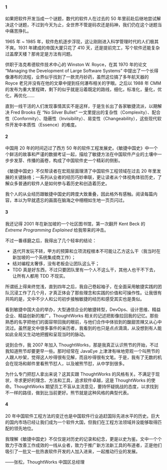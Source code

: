 #### 1

如果把软件开发当成一个谜题，数代的软件人在过去的 50
年里前赴后继地尝试解决这个谜题，不过到今天为止，全世界不管是码农还是码神，我们仍在这个谜题当中痛苦挣扎。

1965 年 ~ 1985 年，软件危机逐步浮现，这让刚刚进入科学管理时代的人们极其不爽。1931 年建成的帝国大厦只花了 410
天，还是提前完工，写个软件还能复杂过盖摩天楼？那肯定是方法有问题。

供职于洛克希德软件技术中心的 Winston W. Royce，在其 1970 年的论文 “Managing the Development of
Large Software Systems” 中提出了一个长得像瀑布的流程，业界似乎找到了一款灵丹妙药，虽然这位搞了多年航天器的 Royce
老兄并没有在他的文章中提到任何瀑布相关的字眼。之后以 1988 年 CMM
的发布为重大里程碑，剩下的似乎就是沿着既定的路线，细化，标准化，量化，优化，再优化……

直到一线干活的人们发现事情其实不是这样，于是生长出了各家敏捷流派，以期解决 Fred Brooks 在 “No Silver Bullet”
一文里提出的复杂性（Complexity）、配合性（Conformity）、隐蔽性（Invisibility）、易变性（Changeability），这些现代软件开发中本质性（Essence）的难度。

#### 2

中国用 20 年的时间迈过了西方 50
年的软件工程发展史。《敏捷中国史》中一个个鲜活的故事和严谨的数据考证一起，描绘了敏捷方法在中国软件产业的土壤中一步步发芽、传播的画卷，构成了中国软件史一个精彩的侧影。

《敏捷中国史》不仅帮读者在宏观层面理清了中国软件工程领域在过去 20
年里发展的关键脉络；一系列从业者的经历巧妙串联，更让读者从个体视角体验历史，了解众多普通的软件人是如何参与着历史和创造着历史。

我个人的从业经历跟敏捷中国史的跨度大致重叠，因此格外有感触。阅读每篇内容，本以为早就遗忘的画面在脑海之中栩栩如生地一页页闪过。

#### 3

我还记得 2001 年在新加坡的一个社区图书馆，第一次翻开 Kent Beck 的 _Extreme Programming Explained_
给我带来的冲击。

不过一番琢磨之后，我得出了几个轻率的结论：

  * 迭代开发玩不转，甲方的预算和立项流程根本不可能让乙方这么干（我当时在新加坡的一个系统集成商工作）； 
  * 结对编程太奢侈，没有老板会让团队这么干；
  * TDD 真是好东西，不过只要团队里有一个人不这么干，其他人也干不下去，让所有人都用 TDD 不现实。

所谓纸上得来终觉浅，直到四年之后，我自己卷起袖子，在全面采用敏捷实践的团队沉浸工作了几个月，才真正体会了那些理念和实践的价值和可操作性。让我很有共鸣的是，文中不少人和公司初步接触敏捷的经历和感受其实也是类似。

看到敏捷中国大会的举办，大型通信企业的敏捷转型，DevOps、设计思维、精益企业、精益创新的推广，ThoughtWorks
相关的记述把影像拉回我的记忆。那些熟悉的名字把他们的面容带回我的眼前，与他们合作中体验到的酸甜苦辣又从心中流过。虽然是文中很多事件的亲历者，我看到的也只是点点滴滴，从没想到有人能如此全局又生动地把握和呈现当时的脉动。

说到合作，我 2007 年加入 ThoughtWorks，那是我真正认识熊节的开始，不过我知道熊节却要更早一些。那时经常在 JavaEye
上津津有味地旁观一个叫熊节的人跟人吵架，觉得这人吵得很有见解，而且吵得很有文笔。于是，我有了无数的机会在现场和邮件里看熊节怼人，以及被熊节怼，从中学到很多。

为什么专门把怼人拿出来说？这其实跟 ThoughtWorks 的风格有关。不满足于现状，寻求更好的理念、方法和工具，追求软件卓越，这是
ThoughtWorks 的使命。ThoughtWorks
期望员工不盲从主流意见，要持怀疑挑战的态度，以求找到不一样的路径，做到比当前更好。熊节就是这种风格的典型代表。

#### 4

20
年中国软件工程方法的变迁也是中国软件行业追赶国际先进水平的历史。巨大的国内市场已经让我们成为一个软件大国，但我们在工程方法领域并没能够取得匹配的领先地位。

我理解《敏捷中国史》不仅仅是对历史的记录和纪念，更是以史为鉴。文中一个个致力于改善工作成效的一线从业者，致力于推广新方法新工具的布道者，正是他们吸引了一批又一批热衷软件开发的人加入进来，一起推动行业的发展。

——张松，ThoughtWorks 中国区总经理

